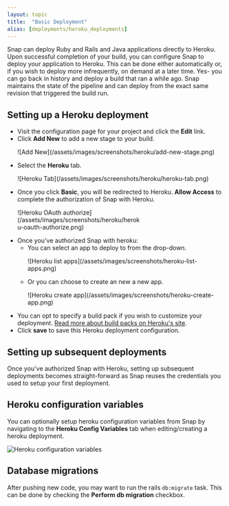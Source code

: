 ```yaml
---
layout: topic
title:  "Basic Deployment"
alias: [deployments/heroku_deployments]
---
```


Snap can deploy Ruby and Rails and Java applications directly to Heroku. Upon successful completion of your build, you can configure Snap to deploy your application to Heroku. This can be done either automatically or, if you wish to deploy more infrequently, on demand at a later time. Yes- you can go back in history and deploy a build that ran a while ago. Snap maintains the state of the pipeline and can deploy from the exact same revision that triggered the build run.

<h2>
  Setting up a Heroku deployment
  <a class="anchor" href="#settting-up-a-heroku-deployment">
     <i class="icon icon-link"></i>
   </a>
</h2>

* Visit the configuration page for your project and click the **Edit** link.
* Click **Add New** to add a new stage to your build.
  <p>![Add New](/assets/images/screenshots/heroku/add-new-stage.png)</p>
* Select the **Heroku** tab.
  <p>![Heroku Tab](/assets/images/screenshots/heroku/heroku-tab.png)</p>
* Once you click **Basic**, you will be redirected to Heroku. **Allow Access** to complete the authorization of Snap with Heroku.
  <p style="width:60%">![Heroku OAuth authorize](/assets/images/screenshots/heroku/heroku-oauth-authorize.png)</p>
* Once you've authorized Snap with heroku:
  * You can select an app to deploy to from the drop-down.
    <p>![Heroku list apps](/assets/images/screenshots/heroku-list-apps.png)</p>
  * Or you can choose to create an new a new app.
    <p>![Heroku create app](/assets/images/screenshots/heroku-create-app.png)</p>
* You can opt to specify a build pack if you wish to customize your deployment. [Read more about build packs on Heroku's site](https://devcenter.heroku.com/articles/buildpacks).
* Click **save** to save this Heroku deployment configuration.

## Setting up subsequent deployments

Once you've authorized Snap with Heroku, setting up subsequent deployments becomes straight-forward as Snap reuses the credentials you used to setup your first deployment.

## Heroku configuration variables

You can optionally setup heroku configuration variables from Snap by navigating to the **Heroku Config Variables** tab when editing/creating a heroku deployment.

![Heroku configuration variables](/assets/images/screenshots/heroku-deployment-config-vars.png)

## Database migrations

After pushing new code, you may want to run the rails `db:migrate` task. This can be done by checking the **Perform db migration** checkbox.

<br/>